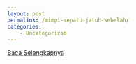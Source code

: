 ```yaml
---
layout: post
permalink: /mimpi-sepatu-jatuh-sebelah/
categories:
    - Uncategorized
---
```


[Baca Selengkapnya](/09)